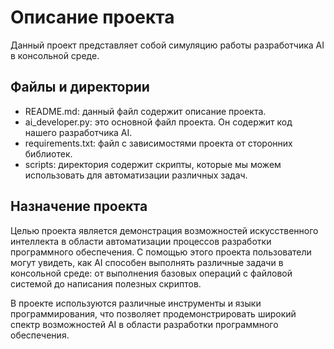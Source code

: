 # Описание проекта

Данный проект представляет собой симуляцию работы разработчика AI в консольной среде.

## Файлы и директории

- README.md: данный файл содержит описание проекта.
- ai_developer.py: это основной файл проекта. Он содержит код нашего разработчика AI.
- requirements.txt: файл с зависимостями проекта от сторонних библиотек.
- scripts: директория содержит скрипты, которые мы можем использовать для автоматизации различных задач.

## Назначение проекта

Целью проекта является демонстрация возможностей искусственного интеллекта в области автоматизации процессов разработки программного обеспечения. С помощью этого проекта пользователи могут увидеть, как AI способен выполнять различные задачи в консольной среде: от выполнения базовых операций с файловой системой до написания полезных скриптов.

В проекте используются различные инструменты и языки программирования, что позволяет продемонстрировать широкий спектр возможностей AI в области разработки программного обеспечения.